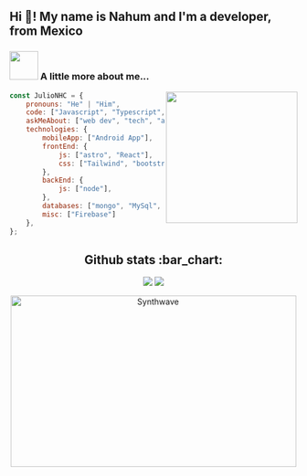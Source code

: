 
<h2 align="left">Hi 👋! My name is Nahum and I'm a developer, from Mexico

### <img src="https://media.giphy.com/media/VgCDAzcKvsR6OM0uWg/giphy.gif" width="50"> A little more about me...  

<img align='right' src="https://media.giphy.com/media/M9gbBd9nbDrOTu1Mqx/giphy.gif" width="230">

  

```javascript
const JulioNHC = {
    pronouns: "He" | "Him",
    code: ["Javascript", "Typescript", "Python", "Java"],
    askMeAbout: ["web dev", "tech", "app dev", "UI/UX design"],
    technologies: {
        mobileApp: ["Android App"],
        frontEnd: {
            js: ["astro", "React"],
            css: ["Tailwind", "bootstrap"]
        },
        backEnd: {
            js: ["node"],
        },
        databases: ["mongo", "MySql", "sqlite"],
        misc: ["Firebase"]
    },
};
```

<h2 align="center">Github stats :bar_chart:</h2>
<p align="center">
  <img src="https://github-readme-stats.vercel.app/api?username=JulioNHC&show_icons=true&theme=tokyonight"/>
  <img src="https://github-readme-stats.vercel.app/api/top-langs/?username=JulioNHC&theme=tokyonight&layout=compact"/>
<p align="center"><img src="https://thumbs.gfycat.com/GoodnaturedFondGaur-size_restricted.gif" alt="Synthwave" height="300" width="500"></p>
